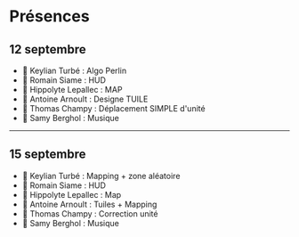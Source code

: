 # Présences

## 12 septembre
- 👤 Keylian Turbé : Algo Perlin
- 👤 Romain Siame : HUD
- 👤 Hippolyte Lepallec : MAP 
- 👤 Antoine Arnoult : Designe TUILE
- 👤 Thomas Champy : Déplacement SIMPLE d'unité
- 👤 Samy Berghol : Musique

---

## 15 septembre
- 👤 Keylian Turbé : Mapping + zone aléatoire
- 👤 Romain Siame : HUD
- 👤 Hippolyte Lepallec : Map 
- 👤 Antoine Arnoult : Tuiles + Mapping
- 👤 Thomas Champy : Correction unité
- 👤 Samy Berghol : Musique